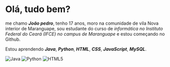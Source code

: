 # Olá, tudo bem?

me chamo _**João pedro**_, tenho 17 anos, moro na comunidade de vila Nova interior de Maranguape, sou estudante do curso de *informática no Instituto Federal do Ceará (IFCE) no campus de Maranguape* e estou começando no Github.

Estou aprendendo _**Java**_, _**Python**_, _**HTML**_, _**CSS**_, _**JavaScript**_, _**MySQL**_.

![Java](https://img.shields.io/badge/java-222222?style=for-the-badge&logo=openjdk&logoColor=CC33FF)
![Python](https://img.shields.io/badge/python-222222?style=for-the-badge&logo=python&logoColor=3300FF)
![HTML5](https://img.shields.io/badge/html-222222?style=for-the-badge&logo=html5&logoColor=009900)
